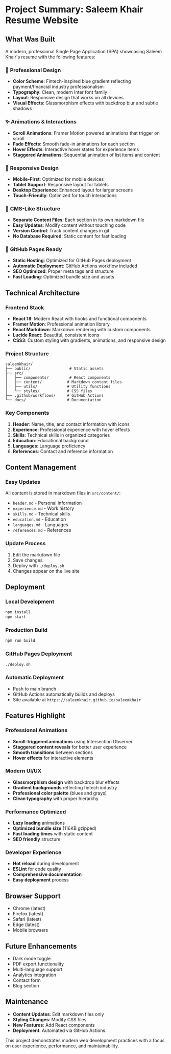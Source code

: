 # Project Summary: Saleem Khair Resume Website

## What Was Built

A modern, professional Single Page Application (SPA) showcasing Saleem Khair's resume with the following features:

### 🎨 **Professional Design**
- **Color Scheme**: Fintech-inspired blue gradient reflecting payment/financial industry professionalism
- **Typography**: Clean, modern Inter font family
- **Layout**: Responsive design that works on all devices
- **Visual Effects**: Glassmorphism effects with backdrop blur and subtle shadows

### ✨ **Animations & Interactions**
- **Scroll Animations**: Framer Motion powered animations that trigger on scroll
- **Fade Effects**: Smooth fade-in animations for each section
- **Hover Effects**: Interactive hover states for experience items
- **Staggered Animations**: Sequential animation of list items and content

### 📱 **Responsive Design**
- **Mobile-First**: Optimized for mobile devices
- **Tablet Support**: Responsive layout for tablets
- **Desktop Experience**: Enhanced layout for larger screens
- **Touch-Friendly**: Optimized for touch interactions

### 🎯 **CMS-Like Structure**
- **Separate Content Files**: Each section in its own markdown file
- **Easy Updates**: Modify content without touching code
- **Version Control**: Track content changes in git
- **No Database Required**: Static content for fast loading

### 🚀 **GitHub Pages Ready**
- **Static Hosting**: Optimized for GitHub Pages deployment
- **Automatic Deployment**: GitHub Actions workflow included
- **SEO Optimized**: Proper meta tags and structure
- **Fast Loading**: Optimized bundle size and assets

## Technical Architecture

### Frontend Stack
- **React 18**: Modern React with hooks and functional components
- **Framer Motion**: Professional animation library
- **React Markdown**: Markdown rendering with custom components
- **Lucide React**: Beautiful, consistent icons
- **CSS3**: Custom styling with gradients, animations, and responsive design

### Project Structure
```
saleemkhair/
├── public/                 # Static assets
├── src/
│   ├── components/         # React components
│   ├── content/           # Markdown content files
│   ├── utils/             # Utility functions
│   └── styles/            # CSS files
├── .github/workflows/     # GitHub Actions
└── docs/                  # Documentation
```

### Key Components
1. **Header**: Name, title, and contact information with icons
2. **Experience**: Professional experience with hover effects
3. **Skills**: Technical skills in organized categories
4. **Education**: Educational background
5. **Languages**: Language proficiency
6. **References**: Contact and reference information

## Content Management

### Easy Updates
All content is stored in markdown files in `src/content/`:
- `header.md` - Personal information
- `experience.md` - Work history
- `skills.md` - Technical skills
- `education.md` - Education
- `languages.md` - Languages
- `references.md` - References

### Update Process
1. Edit the markdown file
2. Save changes
3. Deploy with `./deploy.sh`
4. Changes appear on the live site

## Deployment

### Local Development
```bash
npm install
npm start
```

### Production Build
```bash
npm run build
```

### GitHub Pages Deployment
```bash
./deploy.sh
```

### Automatic Deployment
- Push to main branch
- GitHub Actions automatically builds and deploys
- Site available at `https://saleemkhair.github.io/saleemkhair`

## Features Highlight

### Professional Animations
- **Scroll-triggered animations** using Intersection Observer
- **Staggered content reveals** for better user experience
- **Smooth transitions** between sections
- **Hover effects** for interactive elements

### Modern UI/UX
- **Glassmorphism design** with backdrop blur effects
- **Gradient backgrounds** reflecting fintech industry
- **Professional color palette** (blues and grays)
- **Clean typography** with proper hierarchy

### Performance Optimized
- **Lazy loading** animations
- **Optimized bundle size** (116KB gzipped)
- **Fast loading times** with static content
- **SEO friendly** structure

### Developer Experience
- **Hot reload** during development
- **ESLint** for code quality
- **Comprehensive documentation**
- **Easy deployment** process

## Browser Support
- Chrome (latest)
- Firefox (latest)
- Safari (latest)
- Edge (latest)
- Mobile browsers

## Future Enhancements
- Dark mode toggle
- PDF export functionality
- Multi-language support
- Analytics integration
- Contact form
- Blog section

## Maintenance
- **Content Updates**: Edit markdown files only
- **Styling Changes**: Modify CSS files
- **New Features**: Add React components
- **Deployment**: Automated via GitHub Actions

This project demonstrates modern web development practices with a focus on user experience, performance, and maintainability.
